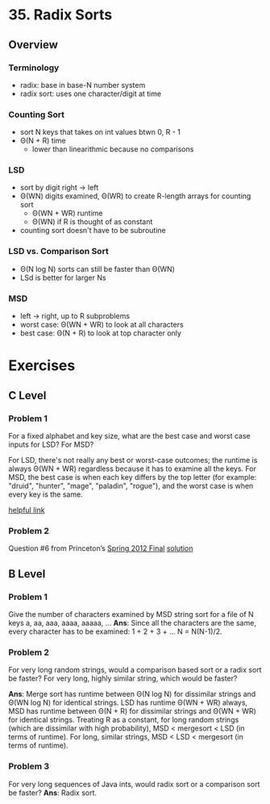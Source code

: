 # 35. Radix Sorts
## Overview
### Terminology
- radix: base in base-N number system
- radix sort: uses one character/digit at time
### Counting Sort
- sort N keys that takes on int values btwn 0, R - 1
- Θ(N + R) time
	- lower than linearithmic because no comparisons
### LSD
- sort by digit right -> left
- Θ(WN) digits examined, Θ(WR) to create R-length arrays for counting sort
	- Θ(WN + WR) runtime
	- Θ(WN) if R is thought of as constant
- counting sort doesn't have to be subroutine
### LSD vs. Comparison Sort
- Θ(N log N) sorts can still be faster than Θ(WN)
- LSd is better for larger Ns
### MSD
- left -> right, up to R subproblems
- worst case: Θ(WN + WR) to look at all characters
- best case: Θ(N + R) to look at top character only
# Exercises
## C Level
### Problem 1
For a fixed alphabet and key size, what are the best case and worst case inputs for LSD? For MSD?

For LSD, there's not really any best or worst-case outcomes; the runtime is always Θ(WN + WR) regardless because it has to examine all the keys. For MSD, the best case is when each key differs by the top letter (for example: "druid", "hunter", "mage", "paladin", "rogue"), and the worst case is when every key is the same.

[helpful link](https://inst.eecs.berkeley.edu/~cs61b/sp20/docs/sorting_notes.html)

### Problem 2
Question #6 from Princeton’s  [Spring 2012 Final](http://www.cs.princeton.edu/courses/archive/spring15/cos226/exams/fin-s12.pdf)
[solution](https://www.cs.princeton.edu/courses/archive/fall13/cos226/exams/fin-s12-sol.pdf)

## B Level
### Problem 1
Give the number of characters examined by MSD string sort for a file of N keys a, aa, aaa, aaaa, aaaaa, ...
**Ans**: Since all the characters are the same, every character has to be examined: 1 + 2 + 3 + ... N = N(N-1)/2.
### Problem 2
For very long random strings, would a comparison based sort or a radix sort be faster? For very long, highly similar string, which would be faster?

**Ans**: Merge sort has runtime between Θ(N log N) for dissimilar strings and Θ(WN log N) for identical strings. LSD has runtime Θ(WN + WR) always, MSD has runtime between Θ(N + R) for dissimilar strings and Θ(WN + WR) for identical strings.
Treating R as a constant, for long random strings (which are dissimilar with high probability), MSD < mergesort < LSD (in terms of runtime).  For long, similar strings, MSD < LSD < mergesort (in terms of runtime). 
### Problem 3
For very long sequences of Java ints, would radix sort or a comparison sort be faster?
**Ans**: Radix sort.
